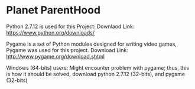 # Planet ParentHood

Python 2.7.12 is used for this Project:
Downlaod Link: https://www.python.org/downloads/

Pygame is a set of Python modules designed for writing video games, Pygame was used for this project.
Download Link: http://www.pygame.org/download.shtml

Windows (64-bits) users:
 Might encounter problem with pygame; thus, this is how it should be solved, 
 download python 2.7.12 (32-bits), and pygame (32-bits)

